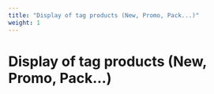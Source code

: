 ```yaml
---
title: "Display of tag products (New, Promo, Pack...)"
weight: 1
---
```


# Display of tag products (New, Promo, Pack...)
